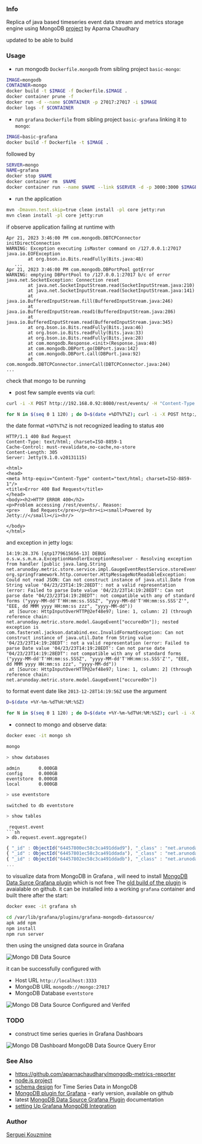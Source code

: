 ### Info


Replica of java based timeseries event data stream and metrics storage engine using MongoDB [project](https://github.com/aparnachaudhary/mongodb-metrics-store)
by Aparna Chaudhary


updated to be able to build

### Usage

* run mongodb `Dockerfile.mongodb` from sibling project `basic-mongo`:
```sh
IMAGE=mongodb
CONTAINER=mongo
docker build -t $IMAGE -f Dockerfile.$IMAGE .
docker container prune -f
docker run -d --name $CONTAINER -p 27017:27017 -i $IMAGE
docker logs -f $CONTAINER
```
* run `grafana` `Dockerfile` from sibling project `basic-grafana` linking it to
`mongo`:

```sh
IMAGE=basic-grafana
docker build -f Dockerfile -t $IMAGE .
```
followed by
```sh
SERVER=mongo
NAME=grafana
docker stop $NAME
docker container rm  $NAME
docker container run --name $NAME --link $SERVER -d -p 3000:3000 $IMAGE
```
* run the application
```sh
mvn -Dmaven.test.skip=true clean install -pl core jetty:run
mvn clean install -pl core jetty:run
```
if observe application
 failing at runtime with
```text
Apr 21, 2023 3:46:00 PM com.mongodb.DBTCPConnector initDirectConnection
WARNING: Exception executing isMaster command on /127.0.0.1:27017
java.io.EOFException
        at org.bson.io.Bits.readFully(Bits.java:48)
   ...
Apr 21, 2023 3:46:00 PM com.mongodb.DBPortPool gotError
WARNING: emptying DBPortPool to /127.0.0.1:27017 b/c of error
java.net.SocketException: Connection reset
        at java.net.SocketInputStream.read(SocketInputStream.java:210)
        at java.net.SocketInputStream.read(SocketInputStream.java:141)
        at java.io.BufferedInputStream.fill(BufferedInputStream.java:246)
        at java.io.BufferedInputStream.read1(BufferedInputStream.java:286)
        at java.io.BufferedInputStream.read(BufferedInputStream.java:345)
        at org.bson.io.Bits.readFully(Bits.java:46)
        at org.bson.io.Bits.readFully(Bits.java:33)
        at org.bson.io.Bits.readFully(Bits.java:28)
        at com.mongodb.Response.<init>(Response.java:40)
        at com.mongodb.DBPort.go(DBPort.java:142)
        at com.mongodb.DBPort.call(DBPort.java:92)
        at com.mongodb.DBTCPConnector.innerCall(DBTCPConnector.java:244)
...
```

check that mongo to be running

* post few sample events via curl:
```sh
curl -i -X POST http://192.168.0.92:8080/rest/events/ -H "Content-Type: application/json" -d '{"occuredOn":"2013-12-28T14:19:56Z","eventType":"request","value":11.0,"contextData":{"hostname":"localhost"}}'
```
```sh
for N in $(seq 0 1 120) ; do D=$(date +%DT%T%Z); curl -i -X POST http://localhost:8080/rest/events/ -H 'Content-Type: application/json' -d "{\"occuredOn\":\"$D\",\"eventType\":\"request\",\"value\":$N,\"contextData\":{\"hostname\":\"localhost\"}}" ; sleep 1; done 
```
the date format `+%DT%T%Z` is not recognized leading to status `400`

```text 
HTTP/1.1 400 Bad Request
Content-Type: text/html; charset=ISO-8859-1
Cache-Control: must-revalidate,no-cache,no-store
Content-Length: 305
Server: Jetty(9.1.0.v20131115)

<html>
<head>
<meta http-equiv="Content-Type" content="text/html; charset=ISO-8859-1"/>
<title>Error 400 Bad Request</title>
</head>
<body><h2>HTTP ERROR 400</h2>
<p>Problem accessing /rest/events/. Reason:
<pre>    Bad Request</pre></p><hr><i><small>Powered by Jetty://</small></i><hr/>

</body>
</html>

```
and exception in jetty logs:

```text
14:19:28.376 [qtp1779615656-13] DEBUG o.s.w.s.m.m.a.ExceptionHandlerExceptionResolver - Resolving exception from handler [public java.lang.String net.arunoday.metric.store.service.impl.GaugeEventRestService.storeEvent(net.arunoday.metric.store.model.GaugeEvent)]: org.springframework.http.converter.HttpMessageNotReadableException: Could not read JSON: Can not construct instance of java.util.Date from String value '04/23/23T14:19:28EDT': not a valid representation (error: Failed to parse Date value '04/23/23T14:19:28EDT': Can not parse date "04/23/23T14:19:28EDT": not compatible with any of standard forms ("yyyy-MM-dd'T'HH:mm:ss.SSSZ", "yyyy-MM-dd'T'HH:mm:ss.SSS'Z'", "EEE, dd MMM yyyy HH:mm:ss zzz", "yyyy-MM-dd"))
 at [Source: HttpInputOverHTTP@2ef48e97; line: 1, column: 2] (through reference chain: net.arunoday.metric.store.model.GaugeEvent["occuredOn"]); nested exception is com.fasterxml.jackson.databind.exc.InvalidFormatException: Can not construct instance of java.util.Date from String value '04/23/23T14:19:28EDT': not a valid representation (error: Failed to parse Date value '04/23/23T14:19:28EDT': Can not parse date "04/23/23T14:19:28EDT": not compatible with any of standard forms ("yyyy-MM-dd'T'HH:mm:ss.SSSZ", "yyyy-MM-dd'T'HH:mm:ss.SSS'Z'", "EEE, dd MMM yyyy HH:mm:ss zzz", "yyyy-MM-dd"))
 at [Source: HttpInputOverHTTP@2ef48e97; line: 1, column: 2] (through reference chain: net.arunoday.metric.store.model.GaugeEvent["occuredOn"])
```
to format event date like `2013-12-28T14:19:56Z`
use the argument
```sh
D=$(date +%Y-%m-%dT%H:%M:%SZ)
```
```sh
for N in $(seq 0 1 120) ; do D=$(date +%Y-%m-%dT%H:%M:%SZ); curl -i -X POST http://localhost:8080/rest/events/ -H 'Content-Type: application/json' -d "{\"occuredOn\":\"$D\",\"eventType\":\"request\",\"value\":$N,\"contextData\":{\"hostname\":\"localhost\"}}" ; sleep 1; done 
```

* connect to mongo and observe data:
```sh
docker exec -it mongo sh
```

```sh
mongo
```
```sh
> show databases
```
```text
admin       0.000GB
config      0.000GB
eventstore  0.000GB
local       0.000GB
```
```sh
> use eventstore
```
```text
switched to db eventstore
```
```sh
> show tables
```
```text
 request.event
```sh
> db.request.event.aggregate()
```
```javascript
{ "_id" : ObjectId("64457800ec58c3ca491ddad9"), "_class" : "net.arunoday.metric.store.model.GaugeEvent", "occuredOn" : ISODate("2023-04-23T14:25:04Z"), "eventType" : "request", "value" : 0, "contextData" : { "hostname" : "localhost" } }
{ "_id" : ObjectId("64457801ec58c3ca491ddada"), "_class" : "net.arunoday.metric.store.model.GaugeEvent", "occuredOn" : ISODate("2023-04-23T14:25:05Z"), "eventType" : "request", "value" : 1, "contextData" : { "hostname" : "localhost" } }
{ "_id" : ObjectId("64457802ec58c3ca491ddadb"), "_class" : "net.arunoday.metric.store.model.GaugeEvent", "occuredOn" : ISODate("2023-04-23T14:25:06Z"), "eventType" : "request", "value" : 2, "contextData" : { "hostname" : "localhost" } }
...
```
to visualize data from MongoDB in Grafana , will need to install [MongoDB Data Surce Grafana plugin](https://grafana.com/grafana/plugins/grafana-mongodb-datasource/) which is not free
The [old build of the plugin](https://github.com/JamesOsgood/mongodb-grafana)
is avaialable on github.
it can be installed into a working `grafana` container and built there after the start:
```sh
docker exec -it grafana sh
```
```sh
cd /var/lib/grafana/plugins/grafana-mongodb-datasource/
apk add npm
npm install
npm run server
```
then using the unsigned data source in Grafana

![Mongo DB Data Source](https://github.com/sergueik/springboot_study/blob/master/basic-mongodb-timeseries/screenshots/capture-mongodb-datasource-unsigned.png)

it can be successfully configured
with 

  * Host URL `http://localhost:3333` 
  * MongoDB URL  `mongodb://mongo:27017` 
  * MongoDB Database `eventstore`

![Mongo DB Data Source Configured and Verifed](https://github.com/sergueik/springboot_study/blob/master/basic-mongodb-timeseries/screenshots/capture-mongodb-datasource-enabled.png)

### TODO

* construct time series queries in Grafana Dashboars

![Mongo DB Dashboard MongoDB Data Source Query Error](https://github.com/sergueik/springboot_study/blob/master/basic-mongodb-timeseries/screenshots/capture-dashboard-mongodb-datasource-error.png)

### See Also

  * https://github.com/aparnachaudhary/mongodb-metrics-reporter
  * [node.js project](https://github.com/jank6r/simple-mongo-timeseries)
  * [schema design](https://www.mongodb.com/blog/post/schema-design-for-time-series-data-in-mongodb) for Time Series Data in MongoDB
  * [MongoDB plugin for Grafana](https://github.com/JamesOsgood/mongodb-grafana) - early version, available on github
  * latest [MongoDB Data Source Grafana Plugin](https://github.com/JamesOsgood/mongodb-grafana) documentation
  * [setting Up Grafana MongoDB Integration](https://hevodata.com/learn/grafana-mongodb/) 
### Author
[Serguei Kouzmine](kouzmine_serguei@yahoo.com)
